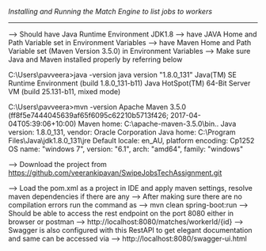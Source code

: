 *Installing and Running the Match Engine to list jobs to workers* 
***************************************************************

--> Should have Java Runtime Environment JDK1.8
--> have JAVA Home and Path Variable set in Environment Variables
--> have Maven Home and Path Variable set (Maven Version 3.5.0) in Environment Variables
--> Make sure Java and Maven installed properly by referring below

C:\Users\pavveera>java -version
java version "1.8.0_131"
Java(TM) SE Runtime Environment (build 1.8.0_131-b11)
Java HotSpot(TM) 64-Bit Server VM (build 25.131-b11, mixed mode)

C:\Users\pavveera>mvn -version
Apache Maven 3.5.0 (ff8f5e7444045639af65f6095c62210b5713f426; 2017-04-04T05:39:06+10:00)
Maven home: C:\apache-maven-3.5.0\bin\..
Java version: 1.8.0_131, vendor: Oracle Corporation
Java home: C:\Program Files\Java\jdk1.8.0_131\jre
Default locale: en_AU, platform encoding: Cp1252
OS name: "windows 7", version: "6.1", arch: "amd64", family: "windows"

--> Download the project from https://github.com/veerankipavan/SwipeJobsTechAssignment.git 

--> Load the pom.xml as a project in IDE and apply maven settings, resolve maven dependencies if there are any 
--> After making sure there are no compilation errors run the command as --> mvn clean spring-boot:run
--> Should be able to access the rest endpoint on the port 8080 either in browser or postman --> http://localhost:8080/matches/workerId/{id}
--> Swagger is also configured with this RestAPI to get elegant documentation and same can be accessed via --> http://localhost:8080/swagger-ui.html




